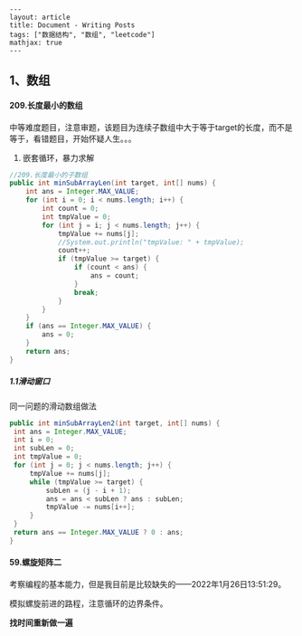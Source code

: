 ```
---
layout: article
title: Document - Writing Posts
tags: ["数据结构", "数组", "leetcode"]
mathjax: true
---
```

## 1、数组

#### 209.长度最小的数组

中等难度题目，注意审题，该题目为连续子数组中大于等于target的长度，而不是等于，看错题目，开始怀疑人生。。。

1. 嵌套循环，暴力求解

~~~ java
//209.长度最小的子数组
public int minSubArrayLen(int target, int[] nums) {
    int ans = Integer.MAX_VALUE;
    for (int i = 0; i < nums.length; i++) {
        int count = 0;
        int tmpValue = 0;
        for (int j = i; j < nums.length; j++) {
            tmpValue += nums[j];
            //System.out.println("tmpValue: " + tmpValue);
            count++;
            if (tmpValue >= target) {
                if (count < ans) {
                    ans = count;
                }
                break;
            }
        }
    }
    if (ans == Integer.MAX_VALUE) {
        ans = 0;
    }
    return ans;
}
~~~

##### 1.1滑动窗口

同一问题的滑动数组做法

   ```java
public int minSubArrayLen2(int target, int[] nums) {
    int ans = Integer.MAX_VALUE;
    int i = 0;
    int subLen = 0;
    int tmpValue = 0;
    for (int j = 0; j < nums.length; j++) {
        tmpValue += nums[j];
        while (tmpValue >= target) {
            subLen = (j - i + 1);
            ans = ans < subLen ? ans : subLen;
            tmpValue -= nums[i++];
        }
    }
    return ans == Integer.MAX_VALUE ? 0 : ans;
}
   ```

#### 59.螺旋矩阵二

考察编程的基本能力，但是我目前是比较缺失的——2022年1月26日13:51:29。

模拟螺旋前进的路程，注意循环的边界条件。

**找时间重新做一遍**